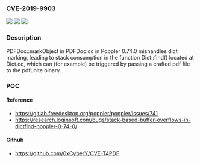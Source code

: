 ### [CVE-2019-9903](https://cve.mitre.org/cgi-bin/cvename.cgi?name=CVE-2019-9903)
![](https://img.shields.io/static/v1?label=Product&message=n%2Fa&color=blue)
![](https://img.shields.io/static/v1?label=Version&message=n%2Fa&color=blue)
![](https://img.shields.io/static/v1?label=Vulnerability&message=n%2Fa&color=brighgreen)

### Description

PDFDoc::markObject in PDFDoc.cc in Poppler 0.74.0 mishandles dict marking, leading to stack consumption in the function Dict::find() located at Dict.cc, which can (for example) be triggered by passing a crafted pdf file to the pdfunite binary.

### POC

#### Reference
- https://gitlab.freedesktop.org/poppler/poppler/issues/741
- https://research.loginsoft.com/bugs/stack-based-buffer-overflows-in-dictfind-poppler-0-74-0/

#### Github
- https://github.com/0xCyberY/CVE-T4PDF

